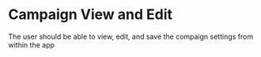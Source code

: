 # Campaign View and Edit

The user should be able to view, edit, and save the compaign settings from within the app





